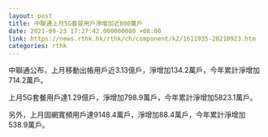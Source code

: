 ```yaml
---
layout: post
title: 中聯通上月5G套餐用戶淨增加近800萬戶
date: 2021-09-23 17:27:42.000000000 +08:00
link: https://news.rthk.hk/rthk/ch/component/k2/1611935-20210923.htm
categories: rthk
---
```


中聯通公布，上月移動出帳用戶近3.13億戶，淨增加134.2萬戶，今年累計淨增加714.2萬戶。

上月5G套餐用戶達1.29億戶，淨增加798.9萬戶，今年累計淨增加5823.1萬戶。

另外，上月固網寬頻用戶達9148.4萬戶，淨增加88.4萬戶，今年累計淨增加538.9萬戶。
